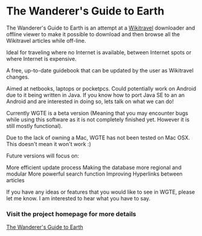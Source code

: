 # The Wanderer's Guide to Earth #


The Wanderer's Guide to Earth  is an attempt at a [Wikitravel](http://www.wikitravel.org/en) downloader and offline viewer to make it possible to download and then browse all the Wikitravel articles while off-line.

Ideal for traveling where no Internet is available, between Internet spots or where Internet is expensive.

A free, up-to-date guidebook that can be updated by the user as Wikitravel changes.




Aimed at netbooks, laptops or pocketpcs. Could potentially work on Android due to it being written in Java. If you know how to port Java SE to an an Android and are interested in doing so, lets talk on what we can do!




Currently WGTE is a beta version (Meaning that you may encounter bugs while using this software as it is not completely finished yet. However it is still mostly functional).



Due to the lack of owning a Mac, WGTE has not been tested on Mac OSX. This doesn't mean it won't work :)






Future versions will focus on:

More efficient update process
Making the database more regional and modular
More powerful search function
Improving Hyperlinks between articles





If you have any ideas or features that you would like to see in WGTE, please let me know. I am interested to hear what you have to say.





### Visit the project homepage for more details ###

[The Wanderer's Guide to Earth](http://webpages.mcgill.ca/students/jfletc6/web/software/wgte/wgte.html)
